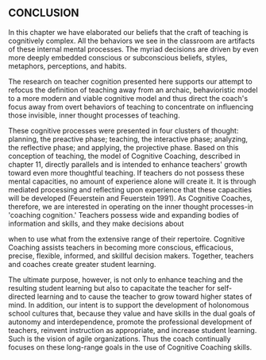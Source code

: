 ## CONCLUSION

In this chapter we have elaborated our beliefs that the craft of teaching is cognitively complex. All the behaviors we see in the classroom are artifacts of these internal mental processes. The myriad decisions are driven by even more deeply embedded conscious or subconscious beliefs, styles, metaphors, perceptions, and habits.

The research on teacher cognition presented here supports our attempt to refocus the definition of teaching away from an archaic, behavioristic model to a more modern and viable cognitive model and thus direct the coach's focus away from overt behaviors of teaching to concentrate on influencing those invisible, inner thought processes of teaching.

These cognitive processes were presented in four clusters of thought: planning, the preactive phase; teaching, the interactive phase; analyzing, the reflective phase; and applying, the projective phase. Based on this conception of teaching, the model of Cognitive Coaching, described in chapter 11, directly parallels and is intended to enhance teachers' growth toward even more thoughtful teaching. If teachers do not possess these mental capacities, no amount of experience alone will create it. It is through mediated processing and reflecting upon experience that these capacities will be developed (Feuerstein and Feuerstein 1991). As Cognitive Coaches, therefore, we are interested in operating on the inner thought processes-in 'coaching cognition.' Teachers possess wide and expanding bodies of information and skills, and they make decisions about

when to use what from the extensive range of their repertoire. Cognitive Coaching assists teachers in becoming more conscious, efficacious, precise, flexible, informed, and skillful decision makers. Together, teachers and coaches create greater student learning.

The ultimate purpose, however, is not only to enhance teaching and the resulting student learning but also to capacitate the teacher for self-directed learning and to cause the teacher to grow toward higher states of mind. In addition, our intent is to support the development of holonomous school cultures that, because they value and have skills in the dual goals of autonomy and interdependence, promote the professional development of teachers, reinvent instruction as appropriate, and increase student learning. Such is the vision of agile organizations. Thus the coach continually focuses on these long-range goals in the use of Cognitive Coaching skills.